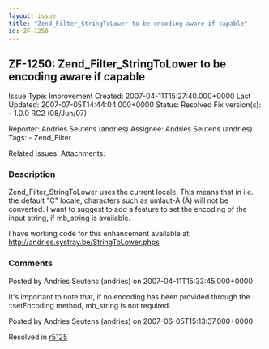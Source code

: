 ```yaml
---
layout: issue
title: "Zend_Filter_StringToLower to be encoding aware if capable"
id: ZF-1250
---
```


ZF-1250: Zend\_Filter\_StringToLower to be encoding aware if capable
--------------------------------------------------------------------

 Issue Type: Improvement Created: 2007-04-11T15:27:40.000+0000 Last Updated: 2007-07-05T14:44:04.000+0000 Status: Resolved Fix version(s): - 1.0.0 RC2 (08/Jun/07)
 
 Reporter:  Andries Seutens (andries)  Assignee:  Andries Seutens (andries)  Tags: - Zend\_Filter
 
 Related issues: 
 Attachments: 
### Description

Zend\_Filter\_StringToLower uses the current locale. This means that in i.e. the default "C" locale, characters such as umlaut-A (Ä) will not be converted. I want to suggest to add a feature to set the encoding of the input string, if mb\_string is available.

I have working code for this enhancement available at: <http://andries.systray.be/StringToLower.phps>

 

 

### Comments

Posted by Andries Seutens (andries) on 2007-04-11T15:33:45.000+0000

It's important to note that, if no encoding has been provided through the ::setEncoding method, mb\_string is not required.

 

 

Posted by Andries Seutens (andries) on 2007-06-05T15:13:37.000+0000

Resolved in [r5125](http://framework.zend.com/fisheye/changelog/Zend_Framework/?cs=5125)

 

 